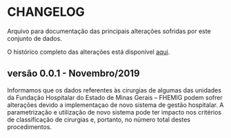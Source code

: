 # CHANGELOG

Arquivo para documentação das principais alterações sofridas por este conjunto de dados.

O histórico completo das alterações está disponível [aqui](https://github.com/dados-mg/termos-parceria-contratos-gestao/commits/main).

## versão 0.0.1 - Novembro/2019

Informamos que os dados referentes às cirurgias de algumas das unidades da Fundação Hospitalar do Estado de Minas Gerais – FHEMIG podem sofrer alterações devido a implementaçao de novo sistema de gestão hospitalar. A parametrização e utilização de novo sistema pode ter impacto nos critérios de classificação de cirurgias e, portanto, no número total destes procedimentos.
